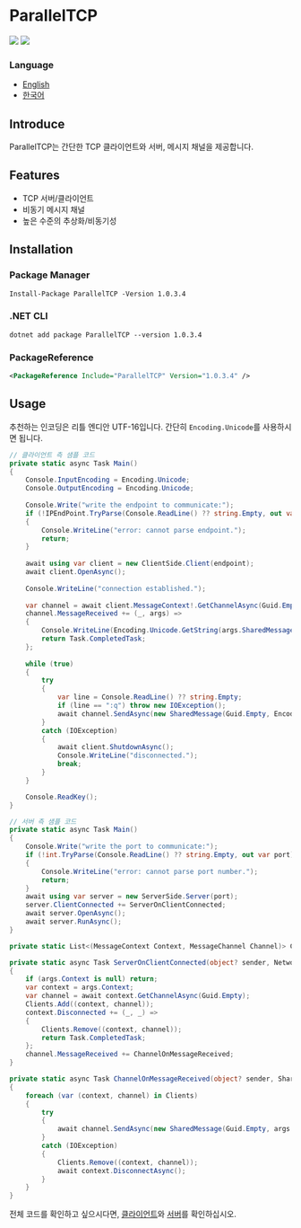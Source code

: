 # ParallelTCP

![](https://img.shields.io/badge/C%23-239120?style=for-the-badge&logo=c-sharp&logoColor=white)
[![](https://img.shields.io/badge/NuGet-004880?style=for-the-badge&logo=nuget&logoColor=white)](https://www.nuget.org/packages/ParallelTCP/)

### Language

- [English](./README.md)
- [한국어](./README.ko-kr.md)

## Introduce

ParallelTCP는 간단한 TCP 클라이언트와 서버, 메시지 채널을 제공합니다. 

## Features

- TCP 서버/클라이언트
- 비동기 메시지 채널
- 높은 수준의 추상화/비동기성

## Installation

### Package Manager

```shell
Install-Package ParallelTCP -Version 1.0.3.4
```

### .NET CLI

```shell
dotnet add package ParallelTCP --version 1.0.3.4
```

### PackageReference

```xml
<PackageReference Include="ParallelTCP" Version="1.0.3.4" />
```

## Usage

추천하는 인코딩은 리틀 엔디안 UTF-16입니다.
간단히 `Encoding.Unicode`를 사용하시면 됩니다.

```c#
// 클라이언트 측 샘플 코드
private static async Task Main()
{
    Console.InputEncoding = Encoding.Unicode;
    Console.OutputEncoding = Encoding.Unicode;
    
    Console.Write("write the endpoint to communicate:");
    if (!IPEndPoint.TryParse(Console.ReadLine() ?? string.Empty, out var endpoint))
    {
        Console.WriteLine("error: cannot parse endpoint.");
        return;
    }
    
    await using var client = new ClientSide.Client(endpoint);
    await client.OpenAsync();
    
    Console.WriteLine("connection established.");
    
    var channel = await client.MessageContext!.GetChannelAsync(Guid.Empty);
    channel.MessageReceived += (_, args) =>
    {
        Console.WriteLine(Encoding.Unicode.GetString(args.SharedMessage.Content));
        return Task.CompletedTask;
    };
    
    while (true)
    {
        try
        {
            var line = Console.ReadLine() ?? string.Empty;
            if (line == ":q") throw new IOException();
            await channel.SendAsync(new SharedMessage(Guid.Empty, Encoding.Unicode.GetBytes(line)));
        }
        catch (IOException)
        {
            await client.ShutdownAsync();
            Console.WriteLine("disconnected.");
            break;
        }
    }

    Console.ReadKey();
}
```

```c#
// 서버 측 샘플 코드
private static async Task Main()
{
    Console.Write("write the port to communicate:");
    if (!int.TryParse(Console.ReadLine() ?? string.Empty, out var port))
    {
        Console.WriteLine("error: cannot parse port number.");
        return;
    }
    await using var server = new ServerSide.Server(port);
    server.ClientConnected += ServerOnClientConnected;
    await server.OpenAsync();
    await server.RunAsync();
}

private static List<(MessageContext Context, MessageChannel Channel)> Clients { get; } = new();

private static async Task ServerOnClientConnected(object? sender, NetworkConnectionEventArgs args)
{
    if (args.Context is null) return;
    var context = args.Context;
    var channel = await context.GetChannelAsync(Guid.Empty);
    Clients.Add((context, channel));
    context.Disconnected += (_, _) =>
    {
        Clients.Remove((context, channel));
        return Task.CompletedTask;
    };
    channel.MessageReceived += ChannelOnMessageReceived;
}

private static async Task ChannelOnMessageReceived(object? sender, SharedMessageEventArgs args)
{
    foreach (var (context, channel) in Clients)
    {
        try
        {
            await channel.SendAsync(new SharedMessage(Guid.Empty, args.SharedMessage.Content));
        }
        catch (IOException)
        {
            Clients.Remove((context, channel));
            await context.DisconnectAsync();
        }
    }
}
```

전체 코드를 확인하고 싶으시다면,
[클라이언트](./ParallelTCP.Test.Client/Program.cs)와
[서버](./ParallelTCP.Test.Server/Program.cs)를 확인하십시오.